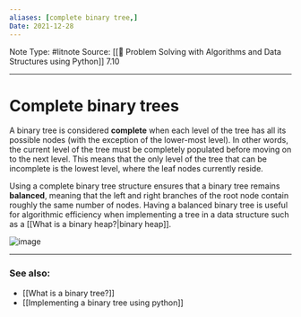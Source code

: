 ```yaml
---
aliases: [complete binary tree,]
Date: 2021-12-28
---
```

Note Type: #litnote
Source: [[📖 Problem Solving with Algorithms and Data Structures using Python]] 7.10

---
# Complete binary trees
A binary tree is considered **complete** when each level of the tree has all its possible nodes (with the exception of the lower-most level). In other words, the current level of the tree must be completely populated before moving on to the next level. This means that the only level of the tree that can be incomplete is the lowest level, where the leaf nodes currently reside.

Using a complete binary tree structure ensures that a binary tree remains **balanced**, meaning that the left and right branches of the root node contain roughly the same number of nodes. Having a balanced binary tree is useful for algorithmic efficiency when implementing a tree in a data structure such as a [[What is a binary heap?|binary heap]].

![image](https://runestone.academy/runestone/books/published/pythonds/_images/compTree.png)

---
### See also:
- [[What is a binary tree?]]
- [[Implementing a binary tree using python]]